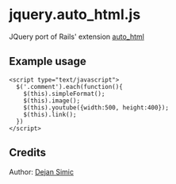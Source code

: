 jquery.auto_html.js
===================

JQuery port of Rails' extension [auto_html](http://github.com/dejan/auto_html)

## Example usage

    <script type="text/javascript">
      $('.comment').each(function(){
        $(this).simpleFormat();
        $(this).image();
        $(this).youtube({width:500, height:400});
        $(this).link();
      })
    </script>

## Credits

Author: [Dejan Simic](http://github.com/dejan)